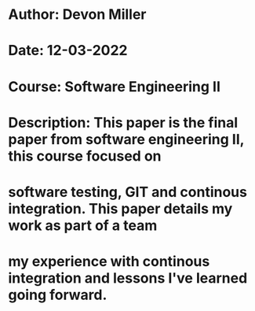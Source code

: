 # Author: Devon Miller
# Date: 12-03-2022
# Course: Software Engineering II

# Description: This paper is the final paper from software engineering II, this course focused on
# software testing, GIT and continous integration. This paper details my work as part of a team
# my experience with continous integration and lessons I've learned going forward.
